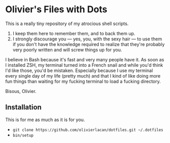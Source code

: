 # Olivier's Files with Dots

This is a really tiny repository of my atrocious shell scripts. 

1. I keep them here to remember them, and to back them up.
2. I strongly discourage you — yes, you, with the sexy hair — to use them 
if you don't have the knowledge required to realize that they're 
probably very poorly written and will screw things up for you.

I believe in Bash because it's fast and very many people have it. 
As soon as I installed ZSH, my terminal turned into a French snail and 
while you'd think I'd like those, you'd be mistaken. Especially because 
I use my terminal every single day of my life (pretty much) and that I 
kind of like doing more fun things than waiting for my fucking terminal 
to load a fucking directory.

Bisous,
Olivier.

## Installation

This is for me as much as it is for you. 

- `git clone https://github.com/olivierlacan/dotfiles.git ~/.dotfiles`
- `bin/setup`
